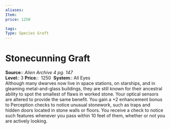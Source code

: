 ```yaml
---
aliases: 
Item:
price: 1250

tags: 
Type: Species Graft
---
```


# Stonecunning Graft

**Source**:: _Alien Archive 4 pg. 147_  
**Level**:: 3
**Price**::  1250 
**System**:: All Eyes  
Although many dwarves now live in space stations, on starships, and in gleaming metal-and-glass buildings, they are still known for their ancestral ability to spot the smallest of flaws in worked stone. Your optical sensors are altered to provide the same benefit. You gain a +2 enhancement bonus to Perception checks to notice unusual stonework, such as traps and hidden doors located in stone walls or floors. You receive a check to notice such features whenever you pass within 10 feet of them, whether or not you are actively looking.
